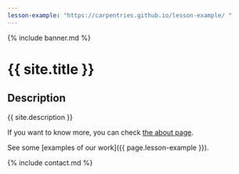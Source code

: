 ```yaml
---
lesson-example: "https://carpentries.github.io/lesson-example/ "
---
```


{% include banner.md %}

# {{ site.title }}

## Description
{{ site.description }}

If you want to know more, you can check [the about page](about.md).

See some [examples of our work]({{ page.lesson-example }}).

{% include contact.md %}
